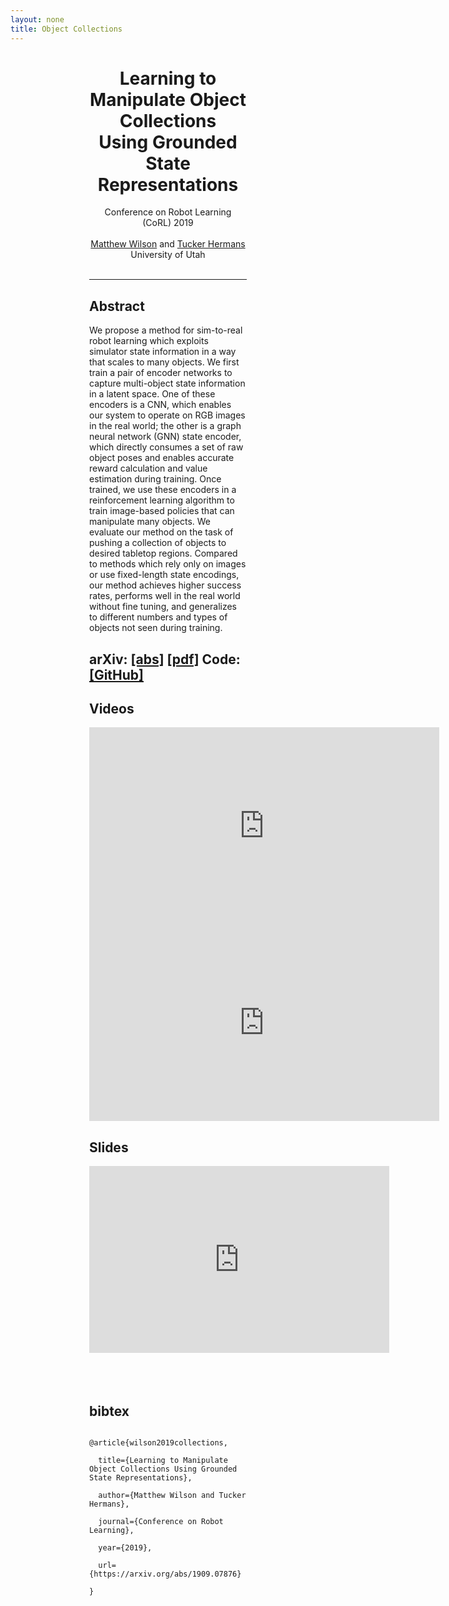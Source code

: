 ```yaml
---
layout: none
title: Object Collections
---
```


<div align="left" style="width: 50%; margin:0 auto">
<div align="center">

<h1>Learning to Manipulate Object Collections<br>Using Grounded State Representations</h1>

Conference on Robot Learning (CoRL) 2019 <br> <br>
<a href="/">Matthew Wilson</a> and <a href="https://www.cs.utah.edu/~thermans/">Tucker Hermans</a><br>
University of Utah<br><br>

</div>

<hr>



<h2>Abstract</h2>
We propose a method for sim-to-real robot learning which exploits simulator state information in a way that scales to many objects.  We first train a pair of encoder networks to capture multi-object state information in a latent space.  One of these encoders is a CNN, which enables our system to operate on RGB images in the real world; the other is a graph neural network (GNN) state encoder, which directly consumes a set of raw object poses and enables accurate reward calculation and value estimation during training.  Once trained, we use these encoders in a reinforcement learning algorithm to train image-based policies that can manipulate many objects.  We evaluate our method on the task of pushing a collection of objects to desired tabletop regions.  Compared to methods which rely only on images or use fixed-length state encodings, our method achieves higher success rates, performs well in the real world without fine tuning, and generalizes to different numbers and types of objects not seen during training.


<h2>arXiv: <a href="https://arxiv.org/abs/1909.07876">[abs]</a> <a href="https://arxiv.org/pdf/1909.07876.pdf">[pdf]</a>  Code: <a href="https://github.com/matwilso/object_collections">[GitHub]</a></h2>
<h2></h2>


<h2>Videos</h2>

<iframe width="560" height="315" src="https://www.youtube.com/embed/eCf3jamz5IM" frameborder="0" allow="accelerometer; autoplay; encrypted-media; gyroscope; picture-in-picture" allowfullscreen></iframe>

<iframe width="560" height="315" src="https://www.youtube.com/embed/zj8Hne5ssYw" frameborder="0" allow="accelerometer; autoplay; encrypted-media; gyroscope; picture-in-picture" allowfullscreen></iframe>


<h2>Slides</h2>
<iframe src="https://docs.google.com/presentation/d/e/2PACX-1vT2hgsS1AoVUsTO23uLOOc3uDRcZH4PmUmS3p1GD--8uIQ9TvxhsDi6OVIYPFMqu111UGqw7H-qup73/embed?start=false&loop=false&delayms=3000" frameborder="0" width="480" height="299" allowfullscreen="true" mozallowfullscreen="true" webkitallowfullscreen="true"></iframe>

<br>
<br>
<br>
<br>
<h2>bibtex</h2>
<code>
@article{wilson2019collections,<br>
  title={Learning to Manipulate Object Collections Using Grounded State Representations},<br>
  author={Matthew Wilson and Tucker Hermans},<br>
  journal={Conference on Robot Learning},<br>
  year={2019},<br>
  url={https://arxiv.org/abs/1909.07876}<br>
}
</code>
<br>
<br>
<br>
<br>
<br>
<br>
<br>
<br>
<br>



</div>
